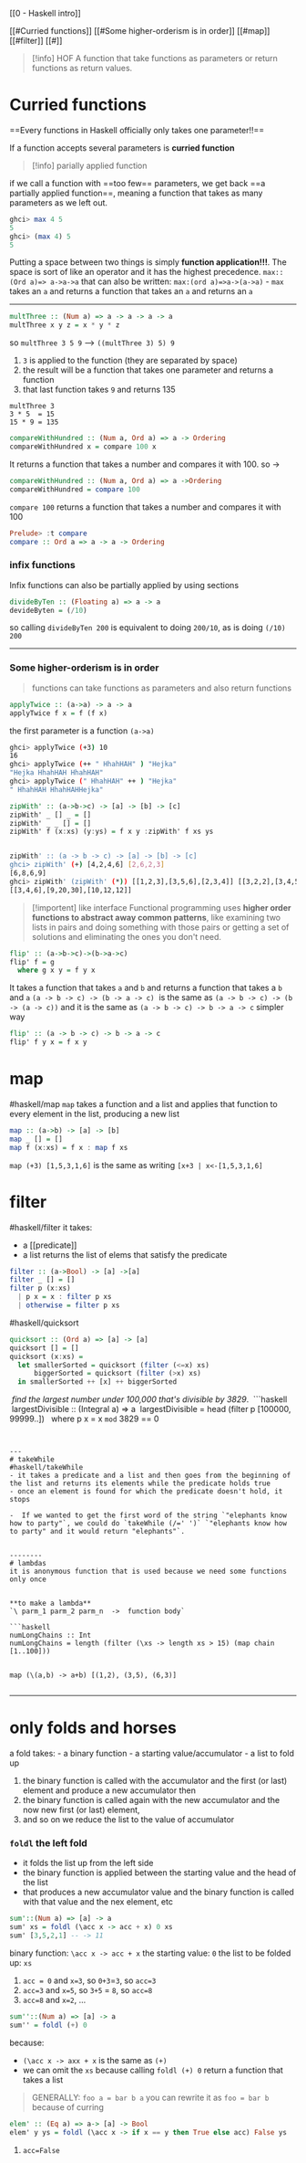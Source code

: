 [[0 - Haskell intro]]

[[#Curried functions]]
[[#Some higher-orderism is in order]]
[[#map]]
[[#filter]]
[[#]]


>[!info] HOF
> A function that take functions as parameters or return functions as return values.


# Curried functions
==Every functions in Haskell officially only takes one parameter!!==

If a function accepts several parameters is **curried function**

>[!info] parially applied function
>
if we call a function with ==too few== parameters, we get back ==a partially applied function==, meaning a function that takes as many parameters as we left out.

```haskell
ghci> max 4 5
5
ghci> (max 4) 5
5
```

Putting a space between two things is simply **function application!!!**.
The space is sort of like an operator and it has the highest precedence.
`max::(Ord a)=> a->a->a` that can also be written:
`max:(ord a)=>a->(a->a)` - `max` takes an `a` and returns a function that takes an `a` and returns an `a`

----
```haskell
multThree :: (Num a) => a -> a -> a -> a  
multThree x y z = x * y * z
```
so
`multThree 3 5 9` --> `((multThree 3) 5) 9`
1. `3` is applied to the function (they are separated by space)
2. the result will be a function that takes one parameter and returns a function
3. that last function takes `9`  and returns 135
```
multThree 3
3 * 5  = 15
15 * 9 = 135
```

```haskell
compareWithHundred :: (Num a, Ord a) => a -> Ordering  
compareWithHundred x = compare 100 x
```
It returns a function that takes a number and compares it with 100.
so ->
```haskell
compareWithHundred :: (Num a, Ord a) => a ->Ordering
compareWithHundred = compare 100
```

`compare 100` returns a function that takes a number and compares it with 100
```haskell
Prelude> :t compare  
compare :: Ord a => a -> a -> Ordering
```


### infix functions
Infix functions can also be partially applied by using sections
```haskell
divideByTen :: (Floating a) => a -> a
devideByten = (/10)
```
so
calling `divideByTen 200` is equivalent to doing `200/10`, as is doing `(/10) 200`

------
### Some higher-orderism is in order
>
> functions can take functions as parameters and also return functions
> 

```haskell
applyTwice :: (a->a) -> a -> a
applyTwice f x = f (f x)
```
the first parameter is a function `(a->a)`
```bash
ghci> applyTwice (+3) 10
16
ghci> applyTwice (++ " HhahHAH" ) "Hejka"
"Hejka HhahHAH HhahHAH"
ghci> applyTwice (" HhahHAH" ++ ) "Hejka"
" HhahHAH HhahHAHHejka"
```


```haskell
zipWith' :: (a->b->c) -> [a] -> [b] -> [c]
zipWith' _ [] _ = []
zipWith' _ _ [] = []
zipWith' f (x:xs) (y:ys) = f x y :zipWith' f xs ys
```
```bash

zipWith' :: (a -> b -> c) -> [a] -> [b] -> [c]
ghci> zipWith' (+) [4,2,4,6] [2,6,2,3]
[6,8,6,9]
ghci> zipWith' (zipWith' (*)) [[1,2,3],[3,5,6],[2,3,4]] [[3,2,2],[3,4,5],[5,4,3]]  
[[3,4,6],[9,20,30],[10,12,12]]
```

>[!importent] like interface
>Functional programming uses **higher order functions to abstract away common patterns**, like examining two lists in pairs and doing something with those pairs or getting a set of solutions and eliminating the ones you don't need.


```haskell
flip' :: (a->b->c)->(b->a->c)
flip' f = g
  where g x y = f y x
```
It takes a function that takes `a` and `b` and returns a function that takes a `b` and `a`
`(a -> b -> c) -> (b -> a -> c)` 
is the same as `(a -> b -> c) -> (b -> (a -> c))`
and it is the same as
`(a -> b -> c) -> b -> a -> c`
simpler way
```haskell
flip' :: (a -> b -> c) -> b -> a -> c  
flip' f y x = f x y
```

# map
#haskell/map
`map` takes a function and a list and applies that function to every element in the list, producing a new list
```haskell
map :: (a->b) -> [a] -> [b]
map _ [] = []
map f (x:xs) = f x : map f xs
```

`map (+3) [1,5,3,1,6]` is the same as writing `[x+3 | x<-[1,5,3,1,6]`

# filter
#haskell/filter
it takes:
- a [[predicate]]
- a list 
returns the list of elems that satisfy the predicate

```haskell
filter :: (a->Bool) -> [a] ->[a]
filter _ [] = []
filter p (x:xs)
  | p x = x : filter p xs
  | otherwise = filter p xs
```

#haskell/quicksort
```haskell
quicksort :: (Ord a) => [a] -> [a]
quicksort [] = []
quicksort (x:xs) =
  let smallerSorted = quicksort (filter (<=x) xs)
      biggerSorted = quicksort (filter (>x) xs)
  in smallerSorted ++ [x] ++ biggerSorted
```


 _find the largest number under 100,000 that's divisible by 3829_. 
 ```haskell
 largestDivisible :: (Integral a) => a
 largestDivisible = head (filter p [100000, 99999..])
   where p x = x `mod` 3829 == 0
```


---
# takeWhile
#haskell/takeWhile
- it takes a predicate and a list and then goes from the beginning of the list and returns its elements while the predicate holds true
- once an element is found for which the predicate doesn't hold, it stops

-  If we wanted to get the first word of the string `"elephants know how to party"`, we could do `takeWhile (/=' ')` `"elephants know how to party" and it would return "elephants"`.


--------
# lambdas
it is anonymous function that is used because we need some functions only once


**to make a lambda**
`\ parm_1 parm_2 parm_n  ->  function body`

```haskell
numLongChains :: Int
numLongChains = length (filter (\xs -> length xs > 15) (map chain [1..100]))


map (\(a,b) -> a+b) [(1,2), (3,5), (6,3)]


```

-----------
# only folds and horses
a fold takes:
	- a binary function
	- a starting value/accumulator
	- a list to fold up

1. the binary function is called with the accumulator and the first (or last) element and produce a new accumulator
then
2. the binary function is called again with the new accumulator and the now new first (or last) element, 
3. and so on
we reduce the list to the value of accumulator

### `foldl` the left fold 
- it folds the list up from the left side
- the binary function is applied between the starting value and the head of the list
- that produces a new accumulator value and the binary function is called with that value and the nex element, etc

```haskell
sum'::(Num a) => [a] -> a
sum' xs = foldl (\acc x -> acc + x) 0 xs
sum' [3,5,2,1] -- -> 11
```
binary function: `\acc x -> acc + x`
the starting value: `0`
the list to be folded up: `xs`
1. `acc = 0` and `x=3`, so `0+3`=`3`, so `acc=3`
2. `acc=3` and `x=5`, so `3+5` = `8`, so `acc=8`
3. `acc=8` and `x=2`, ...

```haskell
sum''::(Num a) => [a] -> a
sum'' = foldl (+) 0
```
because:
- `(\acc x -> axx + x` is the same as `(+)`
- we can omit the `xs` because calling `foldl (+) 0` return a function that takes a list

> GENERALLY:
> `foo a = bar b a` you can rewrite it as `foo = bar b` because of curring

```haskell
elem' :: (Eq a) => a-> [a] -> Bool
elem' y ys = foldl (\acc x -> if x == y then True else acc) False ys
```
1. `acc=False`





